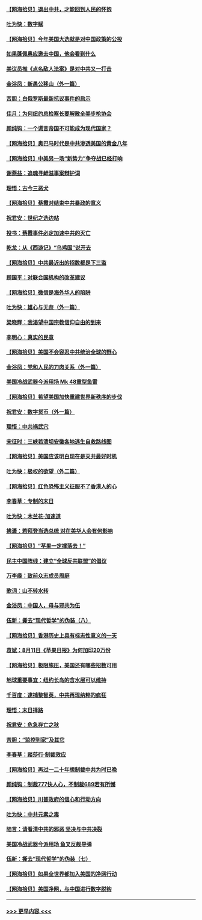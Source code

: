 #### [【网海拾贝】退出中共，才能回到人民的怀抱](../pages/nsc993/n12352634.md?t=08241551) 
#### [吐为快：数字赋](../pages/nsc993/n12352317.md?t=08241551) 
#### [【网海拾贝】今年美国大选就是对中国政策的公投](../pages/nsc993/n12350973.md?t=08241551) 
#### [如果蓬佩奥应邀去中国，他会看到什么](../pages/nsc993/n12350945.md?t=08241551) 
#### [美议员推《点名敌人法案》是对中共又一打击](../pages/nsc993/n12350765.md?t=08241551) 
#### [金浴凤：新愚公移山（外一篇）](../pages/nsc993/n12350253.md?t=08241551) 
#### [苦胆：白俄罗斯最新抗议事件的启示](../pages/nsc993/n12349989.md?t=08241551) 
#### [佳月：为何纽约总检察长要解散全美步枪协会](../pages/nsc993/n12349939.md?t=08241551) 
#### [颜纯钩：一个谎言帝国不可能成为现代国家？](../pages/nsc993/n12349898.md?t=08241551) 
#### [【网海拾贝】奥巴马时代是中共渗透美国的黄金八年](../pages/nsc993/n12349284.md?t=08241551) 
#### [【网海拾贝】中美另一场“新势力”争夺战已经打响](../pages/nsc993/n12346998.md?t=08241551) 
#### [谢燕益：追魂寻衅滋事案辩护词](../pages/nsc993/n12346892.md?t=08241551) 
#### [理悟：古今三恶犬](../pages/nsc993/n12345190.md?t=08241551) 
#### [【网海拾贝】蔡霞对结束中共暴政的意义](../pages/nsc993/n12344263.md?t=08241551) 
#### [祝君安：世纪之选边站](../pages/nsc993/n12342382.md?t=08241551) 
#### [投书：蔡霞事件必定加速中共的灭亡](../pages/nsc993/n12341881.md?t=08241551) 
#### [乾龙：从《西游记》“乌鸡国”说开去](../pages/nsc993/n12341690.md?t=08241551) 
#### [【网海拾贝】中共最近出的招数都是下三滥](../pages/nsc993/n12341593.md?t=08241551) 
#### [顾国平：对联合国机构的改革建议](../pages/nsc993/n12339928.md?t=08241551) 
#### [【网海拾贝】微信是海外华人的陷阱](../pages/nsc993/n12338868.md?t=08241551) 
#### [吐为快：雄心与无奈（外一篇）](../pages/nsc993/n12338132.md?t=08241551) 
#### [梁晓辉：我渴望中国宗教信仰自由的到来](../pages/nsc993/n12336657.md?t=08241551) 
#### [李明心：真实的民意](../pages/nsc993/n12336089.md?t=08241551) 
#### [【网海拾贝】美国不会容忍中共统治全球的野心](../pages/nsc993/n12336063.md?t=08241551) 
#### [金浴凤：党和人民的刀肉关系（外一篇）](../pages/nsc993/n12335834.md?t=08241551) 
#### [美国冷战武器今派用场 Mk 48重型鱼雷](../pages/nsc993/n12335354.md?t=08241551) 
#### [【网海拾贝】希望美国加快重建世界新秩序的步伐](../pages/nsc993/n12334224.md?t=08241551) 
#### [祝君安：数字货币（外一篇）](../pages/nsc993/n12334186.md?t=08241551) 
#### [理悟：中共祸武穴](../pages/nsc993/n12333962.md?t=08241551) 
#### [宋征时：三峡若溃坝安徽各地逃生自救路线图](../pages/nsc993/n12332450.md?t=08241551) 
#### [【网海拾贝】美国应该明白现在是灭共最好时机](../pages/nsc993/n12332313.md?t=08241551) 
#### [吐为快：极权的欲望（外二篇）](../pages/nsc993/n12332089.md?t=08241551) 
#### [【网海拾贝】红色恐怖主义征服不了香港人的心](../pages/nsc993/n12329296.md?t=08241551) 
#### [李春草：专制的末日](../pages/nsc993/n12329079.md?t=08241551) 
#### [吐为快：木兰花‧加速道](../pages/nsc993/n12327366.md?t=08241551) 
#### [拂潇：若拜登当选总统 对在美华人会有何影响](../pages/nsc993/n12295996.md?t=08241551) 
#### [【网海拾贝】“苹果一定撑落去！”](../pages/nsc993/n12326784.md?t=08241551) 
#### [民主中国阵线：建立“全球反共联盟”的倡议](../pages/nsc993/n12324177.md?t=08241551) 
#### [万李缘：致前众志成员周庭](../pages/nsc993/n12324635.md?t=08241551) 
#### [歌词：山不转水转](../pages/nsc993/n12324599.md?t=08241551) 
#### [金浴凤：中国人，毋与邪共为伍](../pages/nsc993/n12324257.md?t=08241551) 
#### [伍新：撕去“现代哲学”的伪装（八）](../pages/nsc993/n12324188.md?t=08241551) 
#### [【网海拾贝】香港历史上具有标志性意义的一天](../pages/nsc993/n12324021.md?t=08241551) 
#### [袁斌：8月11日《苹果日报》为何加印20万份](../pages/nsc993/n12323955.md?t=08241551) 
#### [【网海拾贝】极限施压，美国还有哪些招数可用](../pages/nsc993/n12322512.md?t=08241551) 
#### [地球重要事宜：纽约长岛的含水层可以维持](../pages/nsc993/n12321844.md?t=08241551) 
#### [千百度：逮捕黎智英，中共再现纳粹的疯狂](../pages/nsc993/n12321777.md?t=08241551) 
#### [理悟：末日择路](../pages/nsc993/n12320812.md?t=08241551) 
#### [祝君安：危急存亡之秋](../pages/nsc993/n12320795.md?t=08241551) 
#### [苦胆：“监控到家”及其它](../pages/nsc993/n12320751.md?t=08241551) 
#### [李春草：踏莎行·制裁效应](../pages/nsc993/n12318290.md?t=08241551) 
#### [【网海拾贝】再过一二十年想制裁中共为时已晚](../pages/nsc993/n12318195.md?t=08241551) 
#### [颜纯钩：制裁777快人心，不制裁689若有所憾](../pages/nsc993/n12316912.md?t=08241551) 
#### [【网海拾贝】川普政府的信心和行动方向](../pages/nsc993/n12316673.md?t=08241551) 
#### [吐为快：中共元素之毒](../pages/nsc993/n12316547.md?t=08241551) 
#### [陆言：请看清中共的邪恶 坚决与中共决裂](../pages/nsc993/n12315784.md?t=08241551) 
#### [美国冷战武器今派用场 鱼叉反舰导弹](../pages/nsc993/n12316258.md?t=08241551) 
#### [伍新：撕去“现代哲学”的伪装（七）](../pages/nsc993/n12315846.md?t=08241551) 
#### [【网海拾贝】如果全世界都加入美国的净网行动](../pages/nsc993/n12315588.md?t=08241551) 
#### [【网海拾贝】美国净网，与中国进行数字脱钩](../pages/nsc993/n12312813.md?t=08241551) 

----
#### [ >>> 更早内容 <<< ](../indexes/nsc993-earlier.md)
